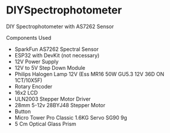 # DIYSpectrophotometer
DIY Spectrophotometer with AS7262 Sensor

Components Used
- SparkFun AS7262 Spectral Sensor
- ESP32 with DevKit (not necessary)
- 12V Power Supply
- 12V to 5V Step Down Module
- Philips Halogen Lamp 12V (Ess MR16 50W GU5.3 12V 36D ON 1CT/10X5F)
- Rotary Encoder
- 16x2 LCD
- ULN2003 Stepper Motor Driver
- 28mm 5-12v 28BYJ48 Stepper Motor
- Button
- Micro Tower Pro Classic 1.6KG Servo SG90 9g
- 5 Cm Optical Glass Prism

